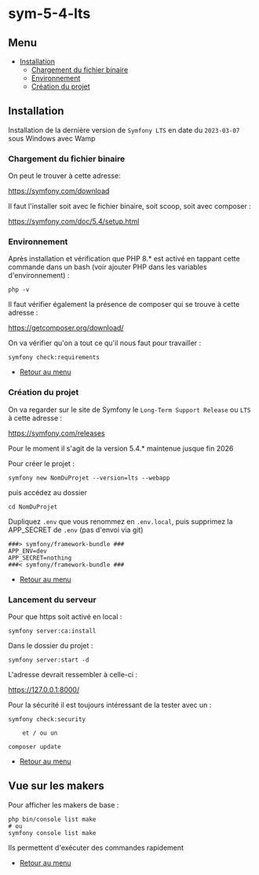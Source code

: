 # sym-5-4-lts

## Menu
* [Installation](#installation)
    * [Chargement du fichier binaire](#chargement-du-fichier-binaire)
    * [Environnement](#environnement)
    * [Création du projet](#création-du-projet)

## Installation

Installation de la dernière version de `Symfony LTS` en date du `2023-03-07` sous Windows avec Wamp

### Chargement du fichier binaire

On peut le trouver à cette adresse:

https://symfony.com/download

Il faut l'installer soit avec le fichier binaire, soit  scoop,  soit avec composer :

https://symfony.com/doc/5.4/setup.html

### Environnement

Après installation et vérification que PHP 8.* est activé en tappant cette commande dans un bash (voir ajouter PHP dans les variables d'environnement) :

    php -v

Il faut vérifier également la présence de composer qui se trouve à cette adresse :

https://getcomposer.org/download/

On va vérifier qu'on a tout ce qu'il nous faut pour travailler :

    symfony check:requirements

* [Retour au menu](#menu)

### Création du projet

On va regarder sur le site de Symfony le `Long-Term Support Release` ou `LTS` à cette adresse :

https://symfony.com/releases

Pour le moment il s'agit de la version 5.4.* maintenue jusque fin 2026

Pour créer le projet :

    symfony new NomDuProjet --version=lts --webapp

puis accédez au dossier

    cd NomDuProjet

Dupliquez `.env` que vous renommez en `.env.local`, puis supprimez la APP_SECRET de `.env` (pas d'envoi via git)

    ###> symfony/framework-bundle ###
    APP_ENV=dev
    APP_SECRET=nothing
    ###< symfony/framework-bundle ###

* [Retour au menu](#menu)

### Lancement du serveur

Pour que https soit activé en local :

    symfony server:ca:install

Dans le dossier du projet :

    symfony server:start -d

L'adresse devrait ressembler à celle-ci :

https://127.0.0.1:8000/

Pour la sécurité il est toujours intéressant de la tester avec un :

    symfony check:security

        et / ou un

    composer update

* [Retour au menu](#menu)

## Vue sur les makers

Pour afficher les makers de base :

    php bin/console list make
    # ou
    symfony console list make

Ils permettent d'exécuter des commandes rapidement

* [Retour au menu](#menu)